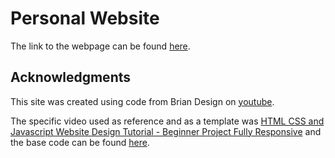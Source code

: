 # Personal Website

The link to the webpage can be found [here](https://dev1nw.github.io).

## Acknowledgments

This site was created using code from Brian Design on [youtube](www.youtube.com/channel/UCsKsymTY_4BYR-wytLjex7A?view_as=subscriber).

The specific video used as reference and as a template was [HTML CSS and Javascript Website Design Tutorial - Beginner Project Fully Responsive](https://www.youtube.com/watch?v=FazgJVnrVuI&t=1771s) and the base code can be found [here](https://github.com/briancodex/html-css-website-v1/tree/master).

